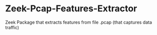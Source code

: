 # Zeek-Pcap-Features-Extractor
Zeek Package that extracts features from file .pcap (that captures data traffic)
